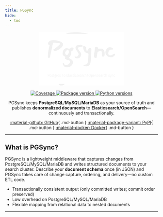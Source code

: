 ```yaml
---
title: PGSync
hide:
  - toc
---
```


<p align="center">
  <a href="https://pgsync.com">
    <img src="assets/images/logo-no-background.svg" alt="PGSync" width="280">
  </a>
</p>

<p align="center">
  <a href="https://codecov.io/gh/toluaina/pgsync" target="_blank">
    <img src="https://codecov.io/gh/toluaina/pgsync/branch/main/graph/badge.svg?token=cvQzYkz6CV" alt="Coverage">
  </a>
  <a href="https://badge.fury.io/py/pgsync" target="_blank">
    <img src="https://badge.fury.io/py/pgsync.svg" alt="Package version">
  </a>
  <a href="https://pypi.org/project/pgsync/" target="_blank">
    <img src="https://img.shields.io/pypi/pyversions/pgsync" alt="Python versions">
  </a>
</p>

<div align="center" markdown>

PGSync keeps **PostgreSQL**/**MySQL**/**MariaDB** as your source of truth and publishes **denormalized documents** to **Elasticsearch/OpenSearch**—continuously and transactionally.

[:material-github: GitHub](https://github.com/toluaina/pgsync){ .md-button }
[:material-package-variant: PyPI](https://pypi.org/project/pgsync/){ .md-button }
[:material-docker: Docker](https://hub.docker.com/r/toluaina1/pgsync){ .md-button }

</div>

---

## What is PGSync?

PGSync is a lightweight middleware that captures changes from PostgreSQL/MySQL/MariaDB and writes structured documents to your search cluster. Describe your **document schema** once (in JSON) and PGSync takes care of change capture, ordering, and delivery—no custom ETL code.

- Transactionally consistent output (only committed writes; commit order preserved)
- Low overhead on PostgreSQL/MySQL/MariaDB 
- Flexible mapping from relational data to nested documents

---

